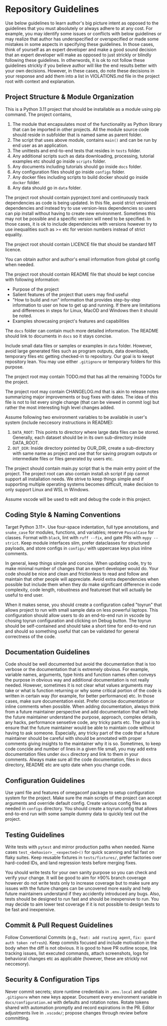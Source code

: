# Repository Guidelines

Use below guidelines to learn author's big picture intent as opposed to the guidelines that you must absolutely or always adhere to at any cost. For example, you may identify some issues or conflicts with below guidelines or may realize that author has underspecified or overspecified or made some mistakes in some aspects in specifying these guidelines. In those cases, think of yourself as an expert developer and make a good sound decision that an expert developer will make as opposed to just strickly or blindly following these guidelines. In otherwords, it is ok to not follow these guidelines strickly if you believe author will like the end results better with your own decisions. However, in these cases, do note these decisions in your response and add them into a list in VIOLATIONS.md file in the project root with context and explanation.

## Project Structure & Module Organization

This is a Python 3.11 project that should be installable as a module using pip command. The project contains,

1. The module that encapsulates most of the functionality as Python library that can be imported in other projects. All the module source code should reside in subfolder that is named same as parent folder.
2. The script that uses above module, contains `main()` and can be run by end user as an application.
3. The unittests and end-to-end tests that resides in `tests` folder.
4. Any additional scripts such as data downloading, processing, tutorial examples etc should go inside `scripts` folder.
5. Any documents including tutorials should go inside `docs` folder.
6. Any configuration files should go inside `configs` folder.
7. Any docker files including scripts to build docker should go inside `docker` folder.
8. Any data should go in `data` folder.

The project root should contain pyproject.toml and continuously track dependencies as code is being updated. In this file, avoid strict versioned dependencies and instead try to use version-less dependencies so users can pip install without having to create new environment. Sometimes this may not be possible and a specific version will need to be specified. In those cases, it is ok to include dependencies with versions however try to use inequalities such as >= etc for version numbers instead of strict equality.

The project root should contain LICENCE file that should be standard MIT licence.

You can obtain author and author's email information from global git config when needed.

The project root should contain README file that should be kept concise with following information:

* Purpose of the project
* Salient features of the project that users may find useful
* "How to build and run" information that provides step-by-step information to user on how to get up and running. If there are limitations and differences in steps for Linux, MacOD and Windows then it should be noted.
* Examples showcasing project's features and capabilities

The `docs` folder can contain much more detailed information. The README should link to documents in `docs` so it stays concise.

Include small data files or samples or examples in `data` folder. However, avoid large generated files such as program outputs, data downloads, temporary files etc getting checked-in to repository. Our goal is to keept repository lean. You may use either `.gitignore` or temporary folders for this purpose.

The project root may contain TODO.md that has all the remaining TODOs for the project.

The project root may contain CHANGELOG.md that is akin to release notes summarizing major improvements or bug fixes with dates. The idea of this file is not to list every single change (that can be viewed in commit log) but rather the most interesting high level changes added.

Assume following two environment variables to be available in user's system (include neccesory instructions in README):

1. `DATA_ROOT`: This points to directory where large data files can be stored. Generally, each dataset should be in its own sub-directory inside DATA_ROOT.
2. `OUT_DIR`: Inside directory pointed by OUR_DIR, create a sub-directory with same name as project and use that for saving program outputs or intermediate files or files generated by users etc.

The project should contain main.py script that is the main entry point of the project. The project root can also contain install.sh script if pip cannot support all installation needs. We strive to keep things simple and if supporting multiple operating systems becomes difficult, make decision to only support Linux and WSL in Windows.

Assume vscode will be used to edit and debug the code in this project.

## Coding Style & Naming Conventions

Target Python 3.11+. Use four-space indentation, full type annotations, and `snake_case` for modules, functions, and variables; reserve `PascalCase` for classes. Format with `black`, lint with `ruff --fix`, and gate PRs with `mypy --strict`. Keep module interfaces slim, prefer dataclasses for structured payloads, and store configs in `configs/` with uppercase keys plus inline comments.

In general, keep things simple and concise. When updating code, try to make minimal number of changes that an expert developer would do. Your code should be nice and clean and frictionless to read and follow and maintain that other people will appreciate. Avoid extra dependencies when possible but include them when they do make significant difference in code complexity, code length, robustness and featureset that will actually be useful to end user.

When it makes sense, you should create a configuration called "toyrun" that allows project to run with small sample data on less powerful laptops. This configuration should allow users to do an end-to-end run in vscode by chosing toyrun configuration and clicking on Debug button. The toyrun should be self-contained and should take a short time for end-to-end run and should so something useful that can be validated for general correctness of the code.

## Documentation Guidelines

Code should be well documented but avoid the documentation that is too verbose or the documentation that is extremely obvious. For example, variable names, arguments, type hints and function names often conveys the purpose in obvious way and additional documentation is not really needed. However, sometimes it is not clear what values arguments may take or what is function returning or why some critical portion of the code is written in certain way (for example, for better performance) etc. In those cases, make sure documentation exist. Prefer concise documentation or inline comments when possible. When adding documentation, always think from a future maintainer perspective and add documentation that will help the future maintainer understand the purpose, approach, complex details, any hacks, performance sensetive code, any tricky parts etc. The goal is to ensure that the future maintainer would be able to maintain code without having to ask someone. Especially, any tricky part of the code that a future maintainer should be careful with should be annotated with proper comments giving insights to the maintainer why it is so. Sometimes, to keep code concide and number of lines in a given file small, you may add extra documentation files under `docs` directory and link to them in your comments. Always make sure all the code documentation, files in docs directory, README etc are upto date when you change code.

## Configuration Guidelines

Use yaml file and features of omegaconf package to setup configuration system for the project. Make sure the main scripts of the project can accept arguments and override default config. Create various config files as needed in `configs` directory. You should create a toyrun.config that allows end-to-end run with some sample dummy data to quickly test out the project.

## Testing Guidelines

Write tests with `pytest` and mirror production paths when needed. Name cases `test_<behavior>__<expected>()` for quick scanning and fail fast on flaky suites. Keep reusable fixtures in `tests/fixtures/`, prefer factories over hard-coded IDs, and land regression tests before merging fixes.

You should write tests for your own sanity purpose so you can check and verify your change. It will be good to aim for ≥90% branch coverage however do not write tests only to increase coverage but to make sure any issues with the future changes can be uncovered more easily and help future maintainers understand if they accidently introduced any bugs. Also, tests should be designed to run fast and should be inexpensive to run. You may decide to aim lower test coverage if it is not possible to design tests to be fast and inexpensive.

## Commit & Pull Request Guidelines

Follow Conventional Commits (e.g., `feat: add routing agent`, `fix: guard auth token refresh`). Keep commits focused and include motivation in the body when the diff is not obvious. It is good to have PR outline scope, link tracking issues, list executed commands, attach screenshots, logs for behavioral changes etc as applicable (however, these are strickly not neccesory).

## Security & Configuration Tips

Never commit secrets; store runtime credentials in `.env.local` and update `.gitignore` when new keys appear. Document every environment variable in `docs/configuration.md` with defaults and rotation notes. Rotate tokens shared with automation promptly and record expirations in the PR. Editor adjustments live in `.vscode/`; propose changes through review before committing.
